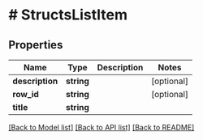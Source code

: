 # # StructsListItem

## Properties

Name | Type | Description | Notes
------------ | ------------- | ------------- | -------------
**description** | **string** |  | [optional]
**row_id** | **string** |  | [optional]
**title** | **string** |  |

[[Back to Model list]](../../README.md#models) [[Back to API list]](../../README.md#endpoints) [[Back to README]](../../README.md)
